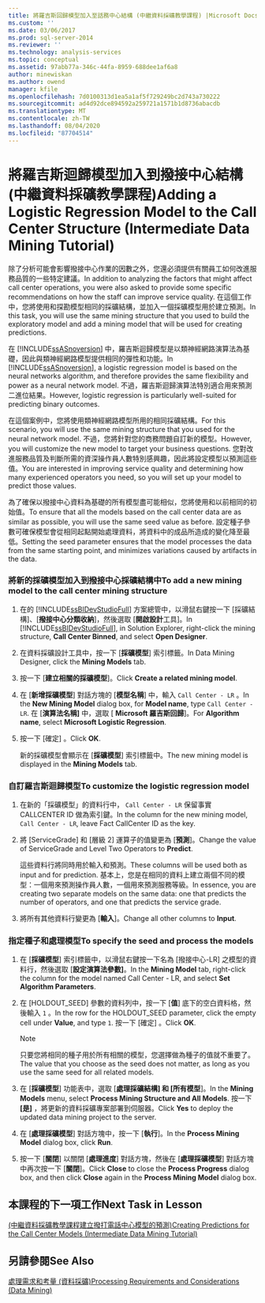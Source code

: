 ```yaml
---
title: 將羅吉斯回歸模型加入至話務中心結構 (中繼資料採礦教學課程) |Microsoft Docs
ms.custom: ''
ms.date: 03/06/2017
ms.prod: sql-server-2014
ms.reviewer: ''
ms.technology: analysis-services
ms.topic: conceptual
ms.assetid: 97abb77a-346c-44fa-8959-688dee1af6a8
author: minewiskan
ms.author: owend
manager: kfile
ms.openlocfilehash: 7d0100313d1ea5a1af5f729249bc2d743a730222
ms.sourcegitcommit: ad4d92dce894592a259721a1571b1d8736abacdb
ms.translationtype: MT
ms.contentlocale: zh-TW
ms.lasthandoff: 08/04/2020
ms.locfileid: "87704514"
---
```

# <a name="adding-a-logistic-regression-model-to-the-call-center-structure-intermediate-data-mining-tutorial"></a><span data-ttu-id="9c423-102">將羅吉斯迴歸模型加入到撥接中心結構 (中繼資料採礦教學課程)</span><span class="sxs-lookup"><span data-stu-id="9c423-102">Adding a Logistic Regression Model to the Call Center Structure (Intermediate Data Mining Tutorial)</span></span>
  <span data-ttu-id="9c423-103">除了分析可能會影響撥接中心作業的因數之外，您還必須提供有關員工如何改進服務品質的一些特定建議。</span><span class="sxs-lookup"><span data-stu-id="9c423-103">In addition to analyzing the factors that might affect call center operations, you were also asked to provide some specific recommendations on how the staff can improve service quality.</span></span> <span data-ttu-id="9c423-104">在這個工作中，您將使用和探勘模型相同的採礦結構，並加入一個採礦模型用於建立預測。</span><span class="sxs-lookup"><span data-stu-id="9c423-104">In this task, you will use the same mining structure that you used to build the exploratory model and add a mining model that will be used for creating predictions.</span></span>  
  
 <span data-ttu-id="9c423-105">在 [!INCLUDE[ssASnoversion](../includes/ssasnoversion-md.md)] 中，羅吉斯迴歸模型是以類神經網路演算法為基礎，因此與類神經網路模型提供相同的彈性和功能。</span><span class="sxs-lookup"><span data-stu-id="9c423-105">In [!INCLUDE[ssASnoversion](../includes/ssasnoversion-md.md)], a logistic regression model is based on the neural networks algorithm, and therefore provides the same flexibility and power as a neural network model.</span></span> <span data-ttu-id="9c423-106">不過，羅吉斯迴歸演算法特別適合用來預測二進位結果。</span><span class="sxs-lookup"><span data-stu-id="9c423-106">However, logistic regression is particularly well-suited for predicting binary outcomes.</span></span>  
  
 <span data-ttu-id="9c423-107">在這個案例中，您將使用類神經網路模型所用的相同採礦結構。</span><span class="sxs-lookup"><span data-stu-id="9c423-107">For this scenario, you will use the same mining structure that you used for the neural network model.</span></span> <span data-ttu-id="9c423-108">不過，您將針對您的商務問題自訂新的模型。</span><span class="sxs-lookup"><span data-stu-id="9c423-108">However, you will customize the new model to target your business questions.</span></span> <span data-ttu-id="9c423-109">您對改進服務品質及判斷所需的資深操作員人數特別感興趣，因此將設定模型以預測這些值。</span><span class="sxs-lookup"><span data-stu-id="9c423-109">You are interested in improving service quality and determining how many experienced operators you need, so you will set up your model to predict those values.</span></span>  
  
 <span data-ttu-id="9c423-110">為了確保以撥接中心資料為基礎的所有模型盡可能相似，您將使用和以前相同的初始值。</span><span class="sxs-lookup"><span data-stu-id="9c423-110">To ensure that all the models based on the call center data are as similar as possible, you will use the same seed value as before.</span></span> <span data-ttu-id="9c423-111">設定種子參數可確保模型會從相同起點開始處理資料，將資料中的成品所造成的變化降至最低。</span><span class="sxs-lookup"><span data-stu-id="9c423-111">Setting the seed parameter ensures that the model processes the data from the same starting point, and minimizes variations caused by artifacts in the data.</span></span>  
  
### <a name="to-add-a-new-mining-model-to-the-call-center-mining-structure"></a><span data-ttu-id="9c423-112">將新的採礦模型加入到撥接中心採礦結構中</span><span class="sxs-lookup"><span data-stu-id="9c423-112">To add a new mining model to the call center mining structure</span></span>  
  
1.  <span data-ttu-id="9c423-113">在的 [!INCLUDE[ssBIDevStudioFull](../includes/ssbidevstudiofull-md.md)] 方案總管中，以滑鼠右鍵按一下 [採礦結構]、[**撥接中心分類收納**]，然後選取 [**開啟設計**工具]。</span><span class="sxs-lookup"><span data-stu-id="9c423-113">In [!INCLUDE[ssBIDevStudioFull](../includes/ssbidevstudiofull-md.md)], in Solution Explorer, right-click the mining structure, **Call Center Binned**, and select **Open Designer**.</span></span>  
  
2.  <span data-ttu-id="9c423-114">在資料採礦設計工具中，按一下 [**採礦模型**] 索引標籤。</span><span class="sxs-lookup"><span data-stu-id="9c423-114">In Data Mining Designer, click the **Mining Models** tab.</span></span>  
  
3.  <span data-ttu-id="9c423-115">按一下 [**建立相關的採礦模型**]。</span><span class="sxs-lookup"><span data-stu-id="9c423-115">Click **Create a related mining model**.</span></span>  
  
4.  <span data-ttu-id="9c423-116">在 [**新增採礦模型**] 對話方塊的 [**模型名稱**] 中，輸入 `Call Center - LR` 。</span><span class="sxs-lookup"><span data-stu-id="9c423-116">In the **New Mining Model** dialog box, for **Model name**, type `Call Center - LR`.</span></span>  <span data-ttu-id="9c423-117">在 [**演算法名稱]** 中，選取 [ **Microsoft 羅吉斯回歸**]。</span><span class="sxs-lookup"><span data-stu-id="9c423-117">For **Algorithm name**, select **Microsoft Logistic Regression**.</span></span>  
  
5.  <span data-ttu-id="9c423-118">按一下 [確定]  。</span><span class="sxs-lookup"><span data-stu-id="9c423-118">Click **OK**.</span></span>  
  
     <span data-ttu-id="9c423-119">新的採礦模型會顯示在 [**採礦模型**] 索引標籤中。</span><span class="sxs-lookup"><span data-stu-id="9c423-119">The new mining model is displayed in the **Mining Models** tab.</span></span>  
  
### <a name="to-customize-the-logistic-regression-model"></a><span data-ttu-id="9c423-120">自訂羅吉斯迴歸模型</span><span class="sxs-lookup"><span data-stu-id="9c423-120">To customize the logistic regression model</span></span>  
  
1.  <span data-ttu-id="9c423-121">在新的「採礦模型」的資料行中， `Call Center - LR` 保留事實 CALLCENTER ID 做為索引鍵。</span><span class="sxs-lookup"><span data-stu-id="9c423-121">In the column for the new mining model, `Call Center - LR`, leave Fact CallCenter ID as the key.</span></span>  
  
2.  <span data-ttu-id="9c423-122">將 [ServiceGrade] 和 [層級 2] 運算子的值變更為 [**預測**]。</span><span class="sxs-lookup"><span data-stu-id="9c423-122">Change the value of ServiceGrade and Level Two Operators to **Predict**.</span></span>  
  
     <span data-ttu-id="9c423-123">這些資料行將同時用於輸入和預測。</span><span class="sxs-lookup"><span data-stu-id="9c423-123">These columns will be used both as input and for prediction.</span></span> <span data-ttu-id="9c423-124">基本上，您是在相同的資料上建立兩個不同的模型：一個用來預測操作員人數，一個用來預測服務等級。</span><span class="sxs-lookup"><span data-stu-id="9c423-124">In essence, you are creating two separate models on the same data: one that predicts the number of operators, and one that predicts the service grade.</span></span>  
  
3.  <span data-ttu-id="9c423-125">將所有其他資料行變更為 [**輸入**]。</span><span class="sxs-lookup"><span data-stu-id="9c423-125">Change all other columns to **Input**.</span></span>  
  
### <a name="to-specify-the-seed-and-process-the-models"></a><span data-ttu-id="9c423-126">指定種子和處理模型</span><span class="sxs-lookup"><span data-stu-id="9c423-126">To specify the seed and process the models</span></span>  
  
1.  <span data-ttu-id="9c423-127">在 [**採礦模型**] 索引標籤中，以滑鼠右鍵按一下名為 [撥接中心-LR] 之模型的資料行，然後選取 [**設定演算法參數]**。</span><span class="sxs-lookup"><span data-stu-id="9c423-127">In the **Mining Model** tab, right-click the column for the model named Call Center - LR, and select **Set Algorithm Parameters**.</span></span>  
  
2.  <span data-ttu-id="9c423-128">在 [HOLDOUT_SEED] 參數的資料列中，按一下 [**值**] 底下的空白資料格，然後輸入 `1` 。</span><span class="sxs-lookup"><span data-stu-id="9c423-128">In the row for the HOLDOUT_SEED parameter, click the empty cell under **Value**, and type `1`.</span></span> <span data-ttu-id="9c423-129">按一下 [確定]  。</span><span class="sxs-lookup"><span data-stu-id="9c423-129">Click **OK**.</span></span>  
  
    > [!NOTE]  
    >  <span data-ttu-id="9c423-130">只要您將相同的種子用於所有相關的模型，您選擇做為種子的值就不重要了。</span><span class="sxs-lookup"><span data-stu-id="9c423-130">The value that you choose as the seed does not matter, as long as you use the same seed for all related models.</span></span>  
  
3.  <span data-ttu-id="9c423-131">在 [**採礦模型**] 功能表中，選取 [**處理採礦結構] 和 [所有模型**]。</span><span class="sxs-lookup"><span data-stu-id="9c423-131">In the **Mining Models** menu, select **Process Mining Structure and All Models**.</span></span> <span data-ttu-id="9c423-132">按一下 **[是]** ，將更新的資料採礦專案部署到伺服器。</span><span class="sxs-lookup"><span data-stu-id="9c423-132">Click **Yes** to deploy the updated data mining project to the server.</span></span>  
  
4.  <span data-ttu-id="9c423-133">在 [**處理採礦模型**] 對話方塊中，按一下 [**執行**]。</span><span class="sxs-lookup"><span data-stu-id="9c423-133">In the **Process Mining Model** dialog box, click **Run**.</span></span>  
  
5.  <span data-ttu-id="9c423-134">按一下 [**關閉**] 以關閉 [**處理進度**] 對話方塊，然後在 [**處理採礦模型**] 對話方塊中再次按一下 [**關閉**]。</span><span class="sxs-lookup"><span data-stu-id="9c423-134">Click **Close** to close the **Process Progress** dialog box, and then click **Close** again in the **Process Mining Model** dialog box.</span></span>  
  
## <a name="next-task-in-lesson"></a><span data-ttu-id="9c423-135">本課程的下一項工作</span><span class="sxs-lookup"><span data-stu-id="9c423-135">Next Task in Lesson</span></span>  
 [<span data-ttu-id="9c423-136">&#40;中繼資料採礦教學課程建立撥打電話中心模型的預測&#41;</span><span class="sxs-lookup"><span data-stu-id="9c423-136">Creating Predictions for the Call Center Models &#40;Intermediate Data Mining Tutorial&#41;</span></span>](../../2014/tutorials/create-predictions-call-center-models-intermediate-data-mining-tutorial.md)  
  
## <a name="see-also"></a><span data-ttu-id="9c423-137">另請參閱</span><span class="sxs-lookup"><span data-stu-id="9c423-137">See Also</span></span>  
 [<span data-ttu-id="9c423-138">處理需求和考量 (資料採礦)</span><span class="sxs-lookup"><span data-stu-id="9c423-138">Processing Requirements and Considerations &#40;Data Mining&#41;</span></span>](../../2014/analysis-services/data-mining/processing-requirements-and-considerations-data-mining.md)  
  
  
